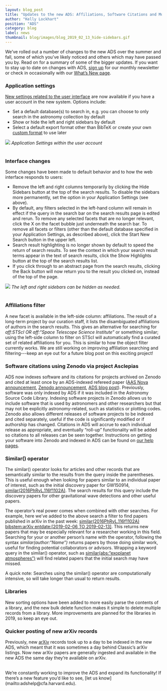 ```yaml
---
layout: blog_post
title: "Updates to the new ADS: Affiliations, Software Citations and More"
author: "Kelly Lockhart"
position: "ADS"
category: blog
label: news
thumbnail: blog/images/blog_2019_02_13_hide-sidebars.gif
---
```


We’ve rolled out a number of changes to the new ADS over the summer and fall, some of which you’ve likely noticed and others which may have passed you by. Read on for a summary of some of the bigger updates. If you want to stay up to date on changes with ADS, [sign up](http://eepurl.com/ggoxhn) for our monthly newsletter or check in occasionally with our [What’s New page](../help/whats_new/).

### Application settings
[New settings related to the user interface](https://ui.adsabs.harvard.edu/#user/settings/application) are now available if you have a user account in the new system. Options include:
* Set a default database(s) to search in, e.g. you can choose to only search in the astronomy collection by default
* Show or hide the left and right sidebars by default
* Select a default export format other than BibTeX or create your own [custom format](../help/actions/export) to use later

<div class="text-center">
    <img class="img-thumbnail" src="{{ site.baseurl }}/blog/images/blog_2019_02_13_application-settings.png" />
<em>Application Settings within the user account</em>
</div>
<br>

### Interface changes
Some changes have been made to default behavior and to how the web interface responds to users:
* Remove the left and right columns temporarily by clicking the Hide Sidebars button at the top of the search results. To disable the sidebars more permanently, set the option in your Application Settings (see above).
* By default, any filters selected in the left-hand column will remain in effect if the query in the search bar on the search results page is edited and rerun. To remove any selected facets that are no longer relevant, click the X on the facet bubble just underneath the search bar. To remove all facets or filters (other than the default database specified in your Application Settings, as described above), click the Start New Search button in the upper left.
* Search result highlighting is no longer shown by default to speed the return of search results. To see the context in which your search result terms appear in the text of search results, click the Show Highlights button at the top of the search results list.
* If you click through to an abstract page from the search results, clicking the Back button will now return you to the result you clicked on, instead of the top of the page.

<div class="text-center">
    <img class="img-thumbnail" src="{{ site.baseurl }}/blog/images/blog_2019_02_13_hide-sidebars.gif" />
<em>The left and right sidebars can be hidden as needed.</em>
</div>
<br>

### Affiliations filter
A new facet is available in the left-side column: affiliations. The result of a long-term project by our curation staff, it lists the disambiguated affiliations of authors in the search results. This gives an alternative for searching for *aff:STScI OR aff:&ldquo;Space Telescope Science Institute”* or something similar; using the left-side column to filter on STScI will automatically find a curated set of related affiliations for you. This is similar to how the object filter currently works. We are still working on improving affiliation searching and filtering---keep an eye out for a future blog post on this exciting project!

### Software citations using Zenodo via project Asclepias
ADS now indexes software and its citations for projects archived on Zenodo and cited at least once by an ADS-indexed refereed paper ([AAS Nova announcement](https://aasnova.org/2019/02/04/what-should-astronomers-do-with-their-software/), [Zenodo announcement](http://blog.zenodo.org/2019/01/10/2019-01-10-asclepias/), [ADS blog post](../blog/asclepias)). Previously, software was only indexed by ADS if it was included in the Astronomy Source Code Library. Indexing software projects in Zenodo allows us to include software that is used by astronomers and other researchers but that may not be explicitly astronomy-related, such as statistics or plotting codes. Zenodo also allows different releases of software projects to be indexed and cited separately, useful if the code is significantly modified or if authorship has changed. Citations in ADS will accrue to each individual release as appropriate, and eventually “roll-up” functionality will be added so citations to all releases can be seen together. Instructions on getting your software into Zenodo and indexed in ADS can be found on [our help pages](../help/data_faq/#q-how-can-i-get-my-software-package-indexed-in-ads).

### Similar() operator
The similar() operator looks for articles and other records that are semantically similar to the results from the query inside the parentheses. This is useful enough when looking for papers similar to an individual paper of interest, such as the initial discovery paper for GW150914, [similar(2016PhRvL.116f1102A)](https://ui.adsabs.harvard.edu/#search/q=similar(2016PhRvL.116f1102A%20)&sort=score%20desc%2C%20bibcode%20desc&p_=0). The search results for this query include the discovery papers for other gravitational wave detections and other useful papers.

The operator’s real power comes when combined with other searches. For example, here we’ve added to the above search a filter to find papers published in arXiv in the past week: [similar(2016PhRvL.116f1102A) bibstem:arXiv entdate:[2019-02-06 TO 2019-02-13]](https://ui.adsabs.harvard.edu/#search/q=similar(2016PhRvL.116f1102A)%20bibstem%3A%22arxiv%22%20entdate%3A%5B2019-02-06%20TO%202019-02-13%5D&sort=score%20desc%2C%20bibcode%20desc&p_=0). This returns new papers that may be especially relevant for a researcher working in this field. Searching for your or another person’s name with the operator, following the syntax *similar(author:&ldquo;Name”)* returns papers by those doing similar work, useful for finding potential collaborators or advisors. Wrapping a keyword query in the similar() operator, such as [similar(abs:&ldquo;exoplanet atmospheres”)](https://qa.adsabs.harvard.edu/#search/filter_database_fq_database=AND&filter_database_fq_database=database%3A%22astronomy%22&fq=%7B!type%3Daqp%20v%3D%24fq_database%7D&fq_database=(database%3A%22astronomy%22)&q=similar(abs%3A%22exoplanet%20atmospheres%22)&sort=score%20desc%2C%20bibcode%20desc&p_=0) will find related papers that the initial search may have missed. 

A quick note: Searches using the similar() operator are computationally intensive, so will take longer than usual to return results.

### Libraries
New sorting options have been added to more easily parse the contents of a library, and the new bulk delete function makes it simple to delete multiple records from a library. More improvements are planned for the libraries in 2019, so keep an eye out.

### Quicker posting of new arXiv records
Previously, new [arXiv](https://arxiv.org/) records took up to a day to be indexed in the new ADS, which meant that it was sometimes a day behind Classic’s arXiv listings. Now new arXiv papers are generally ingested and available in the new ADS the same day they’re available on arXiv.

<br>
We’re constantly working to improve the ADS and expand its functionality! If there’s a new feature you’d like to see, [let us know](mailto:adshelp@cfa.harvard.edu).
